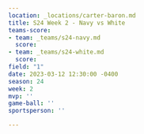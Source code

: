 ```yaml
---
location: _locations/carter-baron.md
title: S24 Week 2 - Navy vs White
teams-score:
- team: _teams/s24-navy.md
  score: 
- team: _teams/s24-white.md
  score: 
field: "1"
date: 2023-03-12 12:30:00 -0400
season: 24
week: 2
mvp: ''
game-ball: ''
sportsperson: ''

---
```

